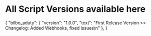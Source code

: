 # All Script Versions available here

{
  "bilbo_aduty": {
    "version": "1.0.0",
    "text": "First Release Version >> Changelog: Added Webhooks, fixed issues\n"
  },
}
